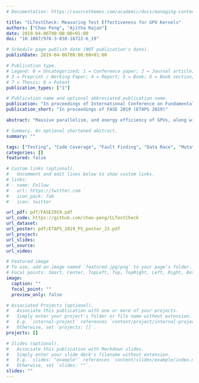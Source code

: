 ```yaml
---
# Documentation: https://sourcethemes.com/academic/docs/managing-content/

title: "CLTestCheck: Measuring Test Effectiveness for GPU Kernels"
authors: ["Chao Peng", "Ajitha Rajan"]
date: 2019-04-06T00:00:00+01:00
doi: "10.1007/978-3-030-16722-6_19"

# Schedule page publish date (NOT publication's date).
publishDate: 2019-04-06T00:00:00+01:00

# Publication type.
# Legend: 0 = Uncategorized; 1 = Conference paper; 2 = Journal article;
# 3 = Preprint / Working Paper; 4 = Report; 5 = Book; 6 = Book section;
# 7 = Thesis; 8 = Patent
publication_types: ["1"]

# Publication name and optional abbreviated publication name.
publication: "In proceedings of International Conference on Fundamental Approaches to Software Engineering (FASE 2019, ETAPS 2019)"
publication_short: "In proceedings of FASE 2019 (ETAPS 2019)"

abstract: "Massive parallelism, and energy efficiency of GPUs, along with advances in their programmability with OpenCL and CUDA programming models have made them attractive for general-purpose computations across many application domains. Techniques for testing GPU kernels have emerged recently to aid the construction of correct GPU software. However, there exists no means of measuring quality and effectiveness of tests developed for GPU kernels. Traditional coverage criteria over CPU programs is not adequate over GPU kernels as it uses a completely different programming model and the faults encountered may be specific to the GPU architecture. GPUs have SIMT (single instruction, multiple thread) execution model that executes batches of threads (work groups) in lock-step, i.e all threads in a work group execute the same instruction but on different data.\n\nWe address this need in this paper and present a framework, CLTestCheck, for assessing quality of test suites developed for OpenCL kernels. The framework has the following capabilities, 1. Measures kernel code coverage using three different coverage metrics that are inspired by faults found in real kernel code, 2. Seeds different types of faults in kernel code and measures fault finding capability of test suite, 3. Simulates different work group schedules to check for potential data races with the given test suite. We conducted empirical evaluation of CLTestCheck on a collection of 82 publicly available GPU kernels and test suites. We found that CLTestCheck is capable of automatically measuring effectiveness of test suites, in terms of kernel code coverage, fault finding and revealing data races in real OpenCL kernels."

# Summary. An optional shortened abstract.
summary: ""

tags: ["Testing", "Code Coverage", "Fault Finding", "Data Race", "Mutation Testing", "GPU", "OpenCL"]
categories: []
featured: false

# Custom links (optional).
#   Uncomment and edit lines below to show custom links.
# links:
# - name: Follow
#   url: https://twitter.com
#   icon_pack: fab
#   icon: twitter

url_pdf: pdf/FASE2019.pdf
url_code: https://github.com/chao-peng/CLTestCheck
url_dataset:
url_poster: pdf/ETAPS_2019_PS_poster_23.pdf
url_project:
url_slides:
url_source:
url_video:

# Featured image
# To use, add an image named `featured.jpg/png` to your page's folder. 
# Focal points: Smart, Center, TopLeft, Top, TopRight, Left, Right, BottomLeft, Bottom, BottomRight.
image:
  caption: ""
  focal_point: ""
  preview_only: false

# Associated Projects (optional).
#   Associate this publication with one or more of your projects.
#   Simply enter your project's folder or file name without extension.
#   E.g. `internal-project` references `content/project/internal-project/index.md`.
#   Otherwise, set `projects: []`.
projects: []

# Slides (optional).
#   Associate this publication with Markdown slides.
#   Simply enter your slide deck's filename without extension.
#   E.g. `slides: "example"` references `content/slides/example/index.md`.
#   Otherwise, set `slides: ""`.
slides: ""
---
```

